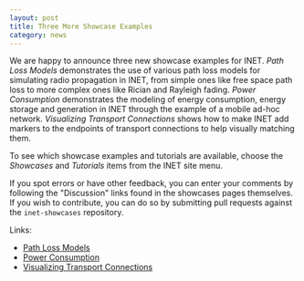 ```yaml
---
layout: post
title: Three More Showcase Examples
category: news
---
```


We are happy to announce three new showcase examples for INET.
*Path Loss Models* demonstrates the use of various path loss models for
simulating radio propagation in INET, from simple ones like free space path loss
to more complex ones like Rician and Rayleigh fading.
*Power Consumption* demonstrates the modeling of energy consumption, energy
storage and generation in INET through the example of a mobile ad-hoc
network. *Visualizing Transport Connections* shows how to make INET add markers to
the endpoints of transport connections to help visually matching them.

To see which showcase examples and tutorials are available, choose the
*Showcases* and *Tutorials* items from the INET site menu.

If you spot errors or have other feedback, you can enter your comments
by following the "Discussion" links found in the showcases pages themselves.
If you wish to contribute, you can do so by submitting pull requests
against the `inet-showcases` repository.

Links:
* [Path Loss Models](https://inet.omnetpp.org/docs/showcases/wireless/pathloss/doc)
* [Power Consumption](https://inet.omnetpp.org/docs/showcases//wireless/power/doc)
* [Visualizing Transport Connections](https://inet.omnetpp.org/docs/showcases/visualizer/transportconnection/doc)

